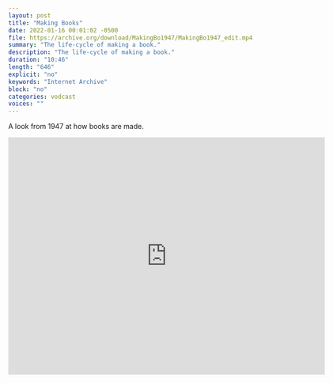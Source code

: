 ```yaml
---
layout: post
title: "Making Books"
date: 2022-01-16 00:01:02 -0500
file: https://archive.org/download/MakingBo1947/MakingBo1947_edit.mp4
summary: "The life-cycle of making a book."
description: "The life-cycle of making a book."
duration: "10:46"
length: "646"
explicit: "no" 
keywords: "Internet Archive"
block: "no" 
categories: vodcast
voices: ""
---
```


A look from 1947 at how books are made.

<iframe src="https://archive.org/embed/MakingBo1947" width="640" height="480" frameborder="0" webkitallowfullscreen="true" mozallowfullscreen="true" allowfullscreen></iframe>

